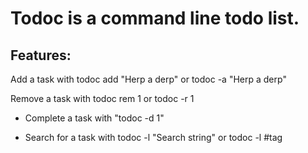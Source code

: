 # Todoc is a command line todo list.

## Features:

Add a task with 
    todoc add "Herp a derp"
or
    todoc -a "Herp a derp"

Remove a task with 
    todoc rem 1 
or 
    todoc -r 1

* Complete a task with "todoc -d 1"

* Search for a task with 
    todoc -l "Search string"
    or
    todoc -l #tag

